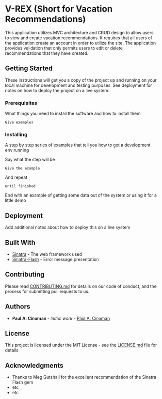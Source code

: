 # V-REX (Short for Vacation Recommendations)

This application utilizes MVC architecture and CRUD design to allow users to view and create vacation recommendations.  It requires that all users of the application create an account in order to utilize the site.  The application provides validation that only permits users to edit or delete recommendations that they have created. 

## Getting Started

These instructions will get you a copy of the project up and running on your local machine for development and testing purposes. See deployment for notes on how to deploy the project on a live system.

### Prerequisites

What things you need to install the software and how to install them

```
Give examples
```

### Installing

A step by step series of examples that tell you how to get a development env running

Say what the step will be

```
Give the example
```

And repeat

```
until finished
```

End with an example of getting some data out of the system or using it for a little demo


## Deployment

Add additional notes about how to deploy this on a live system

## Built With

* [Sinatra](http://sinatrarb.com/) - The web framework used
* [Sinatra-Flash](https://github.com/SFEley/sinatra-flash) - Error message presentation

## Contributing

Please read [CONTRIBUTING.md](https://gist.github.com/PurpleBooth/b24679402957c63ec426) for details on our code of conduct, and the process for submitting pull requests to us.

## Authors

* **Paul A. Cinoman** - *Initial work* - [Paul A. Cinoman](https://github.com/Swellpf)


## License

This project is licensed under the MIT License - see the [LICENSE.md](LICENSE.md) file for details

## Acknowledgments

* Thanks to Meg Gutshall for the excellent recommendation of the Sinatra Flash gem
* etc
* etc
